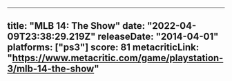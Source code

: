 
---
title: "MLB 14: The Show"
date: "2022-04-09T23:38:29.219Z"
releaseDate: "2014-04-01"
platforms: ["ps3"]
score: 81
metacriticLink: "https://www.metacritic.com/game/playstation-3/mlb-14-the-show"
---
